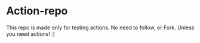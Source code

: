 # Action-repo
This repo is made only for testing actions. No need to follow, or Fork.
Unless you need actions! :)
